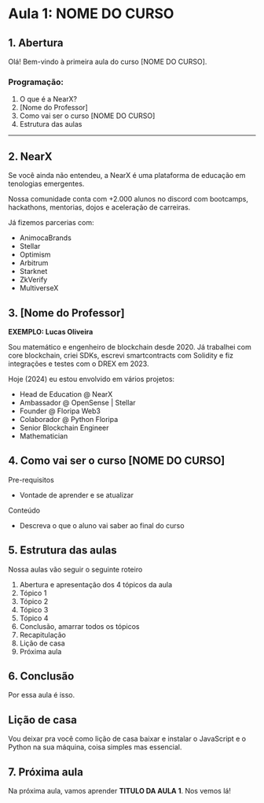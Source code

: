 # Aula 1: **NOME DO CURSO**

## 1. Abertura

Olá! Bem-vindo à primeira aula do curso [NOME DO CURSO].

### Programação:

1. O que é a NearX?
2. [Nome do Professor]
3. Como vai ser o curso [NOME DO CURSO]
4. Estrutura das aulas

---

## 2. NearX

Se você ainda não entendeu, a NearX é uma plataforma de educação em tenologias emergentes.

Nossa comunidade conta com +2.000 alunos no discord com bootcamps, hackathons, mentorias, dojos e aceleração de carreiras.

Já fizemos parcerias com:

- AnimocaBrands
- Stellar
- Optimism
- Arbitrum
- Starknet
- ZkVerify
- MultiverseX

## 3. [Nome do Professor]

<DESCREVA SUA CARREIRA PROFISSIONAL>

**EXEMPLO: Lucas Oliveira**

Sou matemático e engenheiro de blockchain desde 2020.
Já trabalhei com core blockchain, criei SDKs, escrevi smartcontracts com Solidity e fiz integrações e testes com o DREX em 2023.

Hoje (2024) eu estou envolvido em vários projetos:

- Head de Education @ NearX
- Ambassador @ OpenSense | Stellar
- Founder @ Floripa Web3
- Colaborador @ Python Floripa
- Senior Blockchain Engineer
- Mathematician

## 4. Como vai ser o curso [NOME DO CURSO]

Pre-requisitos

- Vontade de aprender e se atualizar

Conteúdo

- Descreva o que o aluno vai saber ao final do curso

## 5. Estrutura das aulas

Nossa aulas vão seguir o seguinte roteiro

1. Abertura e apresentação dos 4 tópicos da aula
2. Tópico 1
3. Tópico 2
4. Tópico 3
5. Tópico 4
6. Conclusão, amarrar todos os tópicos
7. Recapitulação
8. Lição de casa
9. Próxima aula

## 6. Conclusão

Por essa aula é isso.

## Lição de casa

Vou deixar pra você como lição de casa baixar e instalar o JavaScript e o Python na sua máquina, coisa simples mas essencial.

## 7. Próxima aula

Na próxima aula, vamos aprender **TITULO DA AULA 1**. Nos vemos lá!
